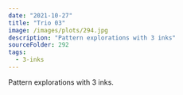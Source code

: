 ```yaml
---
date: "2021-10-27"
title: "Trio 03"
image: /images/plots/294.jpg
description: "Pattern explorations with 3 inks"
sourceFolder: 292
tags:
  - 3-inks
---
```


Pattern explorations with 3 inks.
